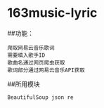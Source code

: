 # 163music-lyric

##功能：

    爬取网易云音乐歌词
    需要填入歌手ID
    歌曲名通过网页爬虫获取
    歌词部分通过网易云音乐API获取

##所用模块

    BeautifulSoup json re  
    